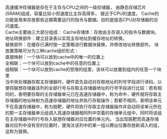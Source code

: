高速缓冲存储器是存在于主存与CPU之间的一级存储器， 由静态存储芯片(SRAM)组成，容量比较小但速度比主存高得多， 接近于CPU的速度。 Cache的功能是用来存放那些近期需要运行的指令与数据。目的是提高CPU对存储器的访问速度。  
Cache主要由三大部分组成：
Cache存储体：存放由主存调入的指令与数据块。  
地址转换部件：建立目录表以实现主存地址到缓存地址的转换。  
替换部件：在缓存已满时按一定策略进行数据块替换，并修改地址转换部件。 
块放置策略可分为三种cache组织形式：  
直接映射：一个块可以放到cache中的唯一的位置上  
全相联：一个块可以放到cache中的任意的位置上  
组相联：一个块可以放到cache的受限的组里，该块可以放置到组内的任意一个块里  
当中央处理器存取主存储器时，硬件首先自动对存取地址的列号字段进行译码，以便将联想存储器该列的全部行号与存取主存储器地址的行号字段进行比较：若有相同的，表明要存取的主存储器单元已在高速存储器中，称为命中，硬件就将存取主存储器的地址映射为高速存储器的地址并执行存取操作；若都不相同，表明该单元不在高速存储器中，称为脱靶，硬件将执行存取主存储器操作并自动将该单元所在的那一主存储器单元组调入高速存储器相同列中空着的存储单元组中，同时将该组在主存储器中的行号存入联想存储器对应位置的单元内。  当出现脱靶而高速存储器对应列中没有空的位置时，便淘汰该列中的某一组以腾出位置存放新调入的组，这称为替换。